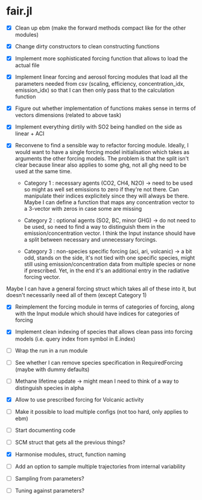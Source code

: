 # fair.jl


- [x] Clean up ebm (make the forward methods compact like for the other modules)
- [x] Change dirty constructors to clean constructing functions
- [x] Implement more sophisticated forcing function that allows to load the actual file
- [x] Implement linear forcing and aerosol forcing modules that load all the parameters needed from csv (scaling, efficiency, concentration_idx, emission_idx) so that I can then only pass that to the calculation function
- [x] Figure out whether implementation of functions makes sense in terms of vectors dimensions (related to above task)
- [x] Implement everything dirtily with SO2 being handled on the side as linear + ACI


- [x] Reconvene to find a sensible way to refactor forcing module. Ideally, I would want to have a single forcing model initialisation which takes as arguments the other forcing models. The problem is that the split isn't clear because linear also applies to some ghg, not all ghg need to be used at the same time.
    - Category 1 : necessary agents (CO2, CH4, N2O) -> need to be used so might as well set emissions to zero if they're not there. Can manipulate their indices explicitely since they will always be there. Maybe I can define a function that maps any concentration vector to a 3-vector with zeros in case some are missing

    - Category 2 : optional agents (SO2, BC, minor GHG) -> do not need to be used, so need to find a way to distinguish them in the emission/concentration vector. I think the Input instance should have a split between necessary and unnecessary forcings.

    - Category 3 : non-species specific forcing (aci, ari, volcanic) -> a bit odd, stands on the side, it's not tied with one specific species, might still using emission/concentration data from multiple species or none if prescribed. Yet, in the end it's an additional entry in the radiative forcing vector.


Maybe I can have a general forcing struct which takes all of these into it, but doesn't necessarily need all of them (except Category 1)

- [x] Reimplement the forcing module in terms of categories of forcing, along with the Input module which should have indices for categories of forcing


- [x] Implement clean indexing of species that allows clean pass into forcing models (i.e. query index from symbol in E.index)
- [ ] Wrap the run in a run module
- [ ] See whether I can remove species specification in RequiredForcing (maybe with dummy defaults)
- [ ] Methane lifetime update -> might mean I need to think of a way to distinguish species in alpha
- [x] Allow to use prescribed forcing for Volcanic activity
- [ ] Make it possible to load multiple configs (not too hard, only applies to ebm)
- [ ] Start documenting code
- [ ] SCM struct that gets all the previous things?
- [x] Harmonise modules, struct, function naming
- [ ] Add an option to sample multiple trajectories from internal variability
- [ ] Sampling from parameters?
- [ ] Tuning against parameters?